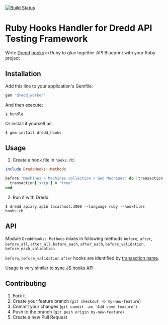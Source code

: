 [![Build Status](https://travis-ci.org/apiaryio/dredd-hooks-ruby.svg?branch=master)](https://travis-ci.org/apiaryio/dredd-hooks-ruby)

# Ruby Hooks Handler for Dredd API Testing Framework

Write [Dredd](https://github.com/apiaryio/dredd) [hooks](http://dredd.readthedocs.org/en/latest/hooks/) in Ruby to glue together API Blueprint with your Ruby project

## Installation

Add this line to your application's Gemfile:

```ruby
gem 'dredd_worker'
```

And then execute:

    $ bundle

Or install it yourself as:

    $ gem install dredd_hooks

## Usage

1. Create a hook file in `hooks.rb`:

```ruby
include DreddHooks::Methods

before "Machines > Machines collection > Get Machines" do |transaction|
  transaction['skip'] = "true"
end
```

2. Run it with Dredd

```
$ dredd apiary.apib localhost:3000 --language ruby --hookfiles hooks.rb
```

## API

Module `DreddHooks::Methods` mixes in following methods `before`, `after`, `before_all`, `after_all`, `before_each`, `after_each`, `before_validation`, `before_each_validation`

`before`, `before_validation` `after` hooks are identified by [transaction name](http://dredd.readthedocs.org/en/latest/hooks/#getting-transaction-names).

Usage is very similar to [sync JS hooks API](http://dredd.readthedocs.org/en/latest/hooks/#sync-api)

## Contributing

1. Fork it
2. Create your feature branch (`git checkout -b my-new-feature`)
3. Commit your changes (`git commit -am 'Add some feature'`)
4. Push to the branch (`git push origin my-new-feature`)
5. Create a new Pull Request

